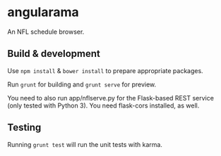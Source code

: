 # angularama

An NFL schedule browser.

## Build & development

Use `npm install` & `bower install` to prepare appropriate packages.

Run `grunt` for building and `grunt serve` for preview.

You need to also run app/nflserve.py for the Flask-based REST service (only tested with Python 3). You need
flask-cors installed, as well.

## Testing

Running `grunt test` will run the unit tests with karma.
